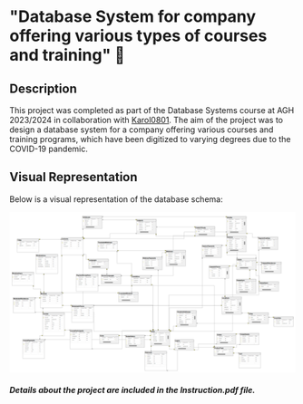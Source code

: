 # "Database System for company offering various types of courses and training"  🚀

## Description

This project was completed as part of the Database Systems course at AGH 2023/2024 in collaboration with <a href="https://github.com/Karol0801">Karol0801</a>. 
The aim of the project was to design a database system for a company offering various courses and training programs, 
which have been digitized to varying degrees due to the COVID-19 pandemic. 

## Visual Representation

Below is a visual representation of the database schema:

![Database Schema](Diagram.png)

#### *Details about the project are included in the Instruction.pdf file.*

